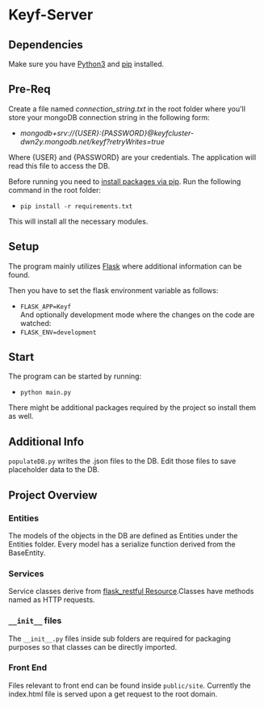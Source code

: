 # Keyf-Server
## Dependencies
Make sure you have [Python3]([https://link](https://www.python.org/downloads/)) and [pip](https://pypi.org/) installed.

## Pre-Req
Create a file named *connection_string.txt* in the root folder where you'll store your mongoDB connection string in the following form:

- *mongodb+srv://{USER}:{PASSWORD}@keyfcluster-dwn2y.mongodb.net/keyf?retryWrites=true*

Where {USER} and {PASSWORD} are your credentials.
The application will read this file to access the DB.

Before running you need to [install packages via pip](https://packaging.python.org/tutorials/installing-packages/). Run the following command in the root folder:
- `pip install -r requirements.txt`

This will install all the necessary modules.

## Setup
The program mainly utilizes [Flask](https://flask-restful.readthedocs.io/en/latest/) where additional information can be found.

Then you have to set the flask environment variable as follows:
- ```FLASK_APP=Keyf```  
And optionally development mode where the changes on the code are watched:
- ```FLASK_ENV=development```

## Start
The program can be started by running:  
- `python main.py`  

There might be additional packages required by the project so install them as well. 

## Additional Info
```populateDB.py``` writes the .json files to the DB. Edit those files to save placeholder data to the DB.

## Project Overview
### Entities
The models of the objects in the DB are defined as Entities under the Entities folder. Every model has a serialize function derived from the BaseEntity.
### Services
Service classes derive from [flask_restful Resource](https://flask-restful.readthedocs.io/en/0.3.5/quickstart.html).Classes have methods named as HTTP requests.
### `__init__` files 
The `__init__.py` files inside sub folders are required for packaging purposes so that classes can be directly imported.
### Front End
Files relevant to front end can be found inside `public/site`. 
Currently the index.html file is served upon a get request to the root domain.
